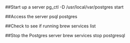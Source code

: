 ##Start up a server
pg_ctl -D /usr/local/var/postgres start

##Access the server
psql postgres

##Check to see if running 
brew services list

##Stop the Postgres server
brew services stop postgresql
